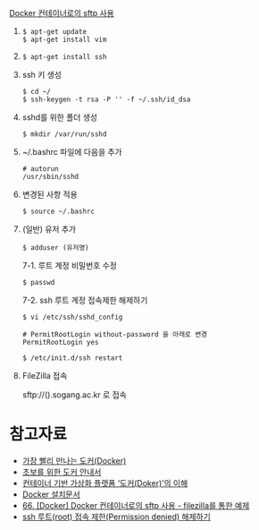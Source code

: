 [Docker 컨테이너로의 sftp 사용](https://m.blog.naver.com/PostView.nhn?blogId=alice_k106&logNo=220650722592&proxyReferer=https%3A%2F%2Fwww.google.co.kr%2F)

1. ```
   $ apt-get update
   $ apt-get install vim
   ```

2. ```
   $ apt-get install ssh
   ```

3. ssh 키 생성

   ```
   $ cd ~/
   $ ssh-keygen -t rsa -P '' -f ~/.ssh/id_dsa
   ```

4. sshd를 위한 폴더 생성

   ```
   $ mkdir /var/run/sshd
   ```

5. ~/.bashrc 파일에 다음을 추가

   ```shell
   # autorun
   /usr/sbin/sshd
   ```

6. 변경된 사항 적용

   ```
   $ source ~/.bashrc
   ```

7. (일반) 유저 추가

   ```
   $ adduser (유저명)
   ```
   
   7-1. 루트 계정 비밀번호 수정

   ```
   $ passwd
   ```
   
   7-2. ssh 루트 계정 접속제한 해제하기
   ```
   $ vi /etc/ssh/sshd_config
   ```
   ```
   # PermitRootLogin without-password 을 아래로 변경
   PermitRootLogin yes
   ```
   ```
   $ /etc/init.d/ssh restart
   ```

8. FileZilla 접속

   sftp://().sogang.ac.kr 로 접속

# 참고자료

- [가장 빨리 만나는 도커(Docker)](http://pyrasis.com/private/2014/11/30/publish-docker-for-the-really-impatient-book)
- [초보를 위한 도커 안내서](https://subicura.com/2017/01/19/docker-guide-for-beginners-1.html)
- [컨테이너 기반 가상화 플랫폼 ‘도커(Doker)’의 이해](https://tacademy.sktechx.com/live/player/onlineLectureDetail.action?seq=125)
- [Docker 설치문서](https://github.com/sogang-mm/lab/wiki/Docker-%EC%84%A4%EC%B9%98-%EB%AC%B8%EC%84%9C) 
- [66. [Docker] Docker 컨테이너로의 sftp 사용 - filezilla를 통한 예제](https://m.blog.naver.com/PostView.nhn?blogId=alice_k106&logNo=220650722592&proxyReferer=https%3A%2F%2Fwww.google.com%2F) 
- [ssh 루트(root) 접속 제한(Permission denied) 해제하기](http://blog.naver.com/PostView.nhn?blogId=chandong83&logNo=220919303234&categoryNo=16&parentCategoryNo=0&viewDate=&currentPage=1&postListTopCurrentPage=1&from=section)
